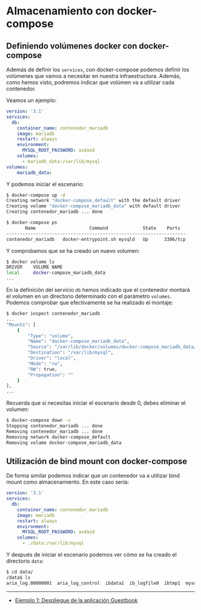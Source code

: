 # Almacenamiento con docker-compose

## Definiendo volúmenes docker con docker-compose

Además de definir los `services`, con docker-compose podemos definir los volúmenes que vamos a necesitar en nuestra infraestructura. Además, como hemos visto, podremos indicar que volúmen va a utilizar cada contenedor.

Veamos un ejemplo:

```yaml
version: '3.1'
services:
  db:
    container_name: contenedor_mariadb
    image: mariadb
    restart: always
    environment:
      MYSQL_ROOT_PASSWORD: asdasd
    volumes:
      - mariadb_data:/var/lib/mysql
volumes:
    mariadb_data:
```

Y podemos iniciar el escenario:

```bash
$ docker-compose up -d
Creating network "docker-compose_default" with the default driver
Creating volume "docker-compose_mariadb_data" with default driver
Creating contenedor_mariadb ... done

$ docker-compose ps
       Name                    Command             State    Ports  
-------------------------------------------------------------------
contenedor_mariadb   docker-entrypoint.sh mysqld   Up      3306/tcp
```

Y comprobamos que se ha creado un nuevo volumen:

```bash
$ docker volume ls
DRIVER    VOLUME NAME
local     docker-compose_mariadb_data
...
```

En la definición del servicio `db` hemos indicado que el contenedor montará el volumen en un directorio determinado con el parámetro `volumes`. Podemos comprobar que efectivamente se ha realizado el montaje:

```bash
$ docker inspect contenedor_mariadb
...
"Mounts": [
    {
        "Type": "volume",
        "Name": "docker-compose_mariadb_data",
        "Source": "/var/lib/docker/volumes/docker-compose_mariadb_data/_data",
        "Destination": "/var/lib/mysql",
        "Driver": "local",
        "Mode": "rw",
        "RW": true,
        "Propagation": ""
    }
],
...
```

Recuerda que si necesitas iniciar el escenario desde 0, debes eliminar el volumen:

```bash
$ docker-compose down -v
Stopping contenedor_mariadb ... done
Removing contenedor_mariadb ... done
Removing network docker-compose_default
Removing volume docker-compose_mariadb_data
```

## Utilización de bind mount con docker-compose

De forma similar podemos indicar que un contenedor va a utilizar bind mount como almacenamiento. En este caso sería:

```yaml
version: '3.1'
services:
  db:
    container_name: contenedor_mariadb
    image: mariadb
    restart: always
    environment:
      MYSQL_ROOT_PASSWORD: asdasd
    volumes:
      - ./data:/var/lib/mysql
```

Y después de iniciar el escenario podemos ver cómo se ha creado el directorio `data`:

```bash
$ cd data/
/data$ ls
aria_log.00000001  aria_log_control  ibdata1  ib_logfile0  ibtmp1  mysql
```
---

* [Ejemplo 1: Despliegue de la aplicación Guestbook](guestbook.md)
